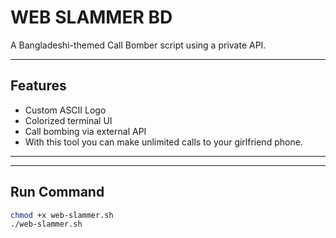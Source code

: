 # WEB SLAMMER BD

A Bangladeshi-themed Call Bomber script using a private API.

---

## Features
- Custom ASCII Logo
- Colorized terminal UI
- Call bombing via external API
- With this tool you can make unlimited calls to your girlfriend phone.
---


---

## Run Command

```bash
chmod +x web-slammer.sh
./web-slammer.sh

